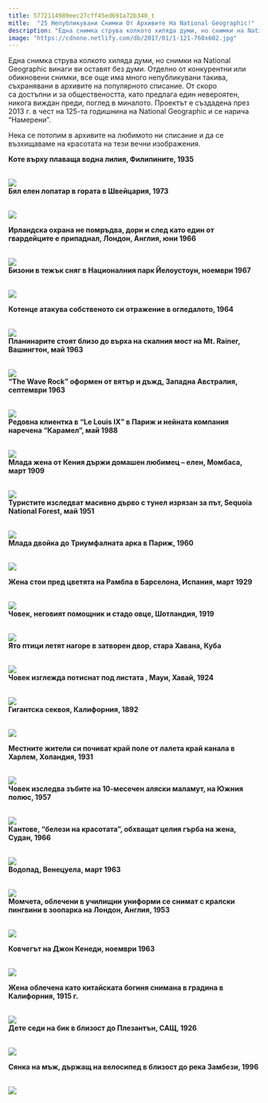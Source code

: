 ```yaml
---
title: 5772114989eec27cff45ed691a72b340_t
mitle:  "25 Непубликувани Снимки От Архивите На National Geographic!"
description: "Една снимка струва колкото хиляда думи, но снимки на National Geographic винаги ви оставят без думи. Отделно от конкурентни или обикновени снимки, все още има много непублик"
image: "https://cdnone.netlify.com/db/2017/01/1-121-760x602.jpg"
---
```


 <p>Една снимка струва колкото хиляда думи, но снимки на National Geographic винаги ви оставят без думи. Отделно от конкурентни или обикновени снимки, все още има много непубликувани такива, съхранявани в архивите на популярното списание. От скоро са достъпни и за обществеността, като предлага един невероятен, никога виждан преди, поглед в миналото. Проектът е създадена през 2013 г. в чест на 125-та годишнина на National Geographic и се нарича “Намерени”.</p>      <p>Нека се потопим в архивите на любимото ни списание и да се възхищаваме на красотата на тези вечни изображения.</p>  <p><strong>Коте върху плаваща водна лилия, Филипините, 1935</strong></p> <p> <br/><img src="https://cdnone.netlify.com/db/2017/01/1-121-760x602.jpg"/><br/> <strong>Бял елен лопатар в гората в Швейцария, 1973</strong></p>      <p> <br/><img src="https://cdnone.netlify.com/db/2017/01/2-116-760x1142.jpg"/><br/></p> <p> <strong>Ирландска охрана не помръдва, дори и след като един от гвардейците е припаднал, Лондон, Англия, юни 1966</strong></p> <p> <br/><img src="https://cdnone.netlify.com/db/2017/01/3-115-760x519.jpg"/><br/> <strong>Бизони в тежък сняг в Националния парк Йелоустоун, ноември 1967</strong></p> <p> <br/><img src="https://cdnone.netlify.com/db/2017/01/4-113-760x518.jpg"/><br/></p>      <p> <strong>Котенце атакува собственото си отражение в огледалото, 1964</strong></p> <p> <br/><img src="https://cdnone.netlify.com/db/2017/01/5-111-760x943.jpg"/><br/> <strong>Планинарите стоят близо до върха на скалния мост на Mt. Rainer, Вашингтон, май 1963</strong></p> <p> <br/><img src="https://cdnone.netlify.com/db/2017/01/6-106-760x1159.jpg"/><br/> <strong>“The Wave Rock” оформен от вятър и дъжд, Западна Австралия, септември 1963</strong></p> <p> <br/><img src="https://cdnone.netlify.com/db/2017/01/7-105-760x1118.jpg"/><br/> <strong>Редовна клиентка в “Le Louis IX” в Париж и нейната компания наречена “Карамел”, май 1988</strong></p> <p> <br/><img src="https://cdnone.netlify.com/db/2017/01/8-97-760x515.jpg"/><br/> <strong>Млада жена от Кения държи домашен любимец – елен, Момбаса, март 1909</strong></p> <p> <br/><img src="https://cdnone.netlify.com/db/2017/01/9-91-760x1016.jpg"/><br/> <strong>Туристите изследват масивно дърво с тунел изрязан за път, Sequoia National Forest, май 1951</strong></p>      <p> <br/><img src="https://cdnone.netlify.com/db/2017/01/10-90-760x511.jpg"/><br/> <strong>Млада двойка до Триумфалната арка в Париж, 1960</strong></p> <p> <br/><img src="https://cdnone.netlify.com/db/2017/01/11-76-760x1117.jpg"/><br/></p> <p> <strong>Жена стои пред цветята на Рамбла в Барселона, Испания, март 1929</strong></p> <p> <br/><img src="https://cdnone.netlify.com/db/2017/01/12-69-760x1131.jpg"/><br/> <strong>Човек, неговият помощник и стадо овце, Шотландия, 1919</strong></p>      <p> <br/><img src="https://cdnone.netlify.com/db/2017/01/13-67-760x477.jpg"/><br/> <strong>Ято птици летят нагоре в затворен двор, стара Хавана, Куба</strong></p> <p> <br/><img src="https://cdnone.netlify.com/db/2017/01/14-63-760x510.jpg"/><br/> <strong>Човек изглежда потиснат под листата , Мауи, Хавай, 1924</strong></p> <p> <br/><img src="https://cdnone.netlify.com/db/2017/01/15-60-760x1042.jpg"/><br/> <strong>Гигантска секвоя, Калифорния, 1892</strong></p> <p> <br/><img src="https://cdnone.netlify.com/db/2017/01/16-54-760x989.jpg"/><br/></p> <p> <strong>Местните жители си почиват край поле от лалета край канала в Харлем, Холандия, 1931</strong></p> <p> <br/><img src="https://cdnone.netlify.com/db/2017/01/17-45-760x552.jpg"/><br/> <strong>Човек изследва зъбите на 10-месечен аляски маламут, на Южния полюс, 1957</strong></p> <p> <br/><img src="https://cdnone.netlify.com/db/2017/01/18-40-760x511.jpg"/><br/> <strong>Кантове, “белези на красотата”, обхващат целия гърба на жена, Судан, 1966</strong></p> <p> <br/><img src="https://cdnone.netlify.com/db/2017/01/19-35-760x1128.jpg"/><br/> <strong>Водопад, Венецуела, март 1963</strong></p> <p> <br/><img src="https://cdnone.netlify.com/db/2017/01/20-29-760x1126.jpg"/><br/> <strong>Момчета, облечени в училищни униформи се снимат с кралски пингвини в зоопарка на Лондон, Англия, 1953</strong></p> <p> <br/><img src="https://cdnone.netlify.com/db/2017/01/21-21-760x1130.jpg"/><br/></p> <p> <strong>Ковчегът на Джон Кенеди, ноември 1963</strong></p> <p> <br/><img src="https://cdnone.netlify.com/db/2017/01/22-16-760x576.jpg"/><br/></p> <p><strong>Жена облечена като китайската богиня снимана в градина в Калифорния, 1915 г.</strong></p> <p> <br/><img src="https://cdnone.netlify.com/db/2017/01/23-11-760x1034.jpg"/><br/> <strong>Дете седи на бик в близост до Плезантън, САЩ, 1926</strong></p> <p> <br/><img src="https://cdnone.netlify.com/db/2017/01/24-10-760x527.jpg"/><br/></p> <p> <strong>Сянка на мъж, държащ на велосипед в близост до река Замбези, 1996</strong></p> <p> <br/><img src="https://cdnone.netlify.com/db/2017/01/25-9-760x502.jpg"/><br/></p>       